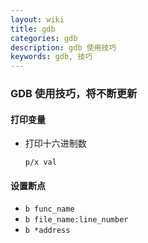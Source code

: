 ```yaml
---
layout: wiki
title: gdb
categories: gdb
description: gdb 使用技巧
keywords: gdb, 技巧
---
```


### GDB 使用技巧，将不断更新

#### 打印变量

- 打印十六进制数

  ```gdb
  p/x val
  ```

#### 设置断点

- `b func_name`
- `b file_name:line_number`
- `b *address`
